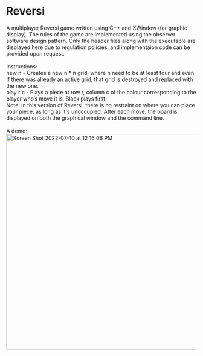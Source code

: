 # Reversi
A multiplayer Reversi game written using C++ and XWindow (for graphic display). The rules of the game are implemented using the observer software design pattern. Only the header files along with the executable are displayed here due to regulation policies, and implementaion code can be provided upon request.
<br />
<br />
Instructions: 
<br />
new n - Creates a new n * n grid, where n need to be at least four and even. If there was already an active grid, that grid is destroyed and replaced with the new one.
<br />
play r c - Plays a piece at row r, column c of the colour corresponding to the player who’s move it is. Black plays first.
<br />
Note: In this version of Reversi, there is no restraint on where you can place your piece, as long as it's unoccupied. After each move, the board is displayed on both the graphical window and the command line.
<br />
<br />
A demo:
<br />
<img width="570" alt="Screen Shot 2022-07-10 at 12 16 06 PM" src="https://user-images.githubusercontent.com/65566095/178178917-d462fbdb-127b-4765-8334-e6748149b63c.png">
